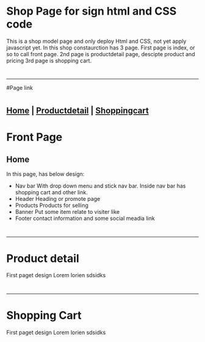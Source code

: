 # Shop Page for sign html and CSS code
This is a shop model page and only deploy Html and CSS, not yet apply javascript yet.
In this shop constaurction has 3 page. 
First page is index, or so to call front page.
2nd page is productdetail page, descipte product and pricing
3rd page is shopping cart.
#
---
#Page link
#
[Home](#https://github.com/ofiscarlett/ColthesShopDesign/blob/main/index.html) | [Productdetail](#productdetail) | [Shoppingcart](#shoppingcart)
---
# Front Page
## Home
In this page, has below design:
- Nav bar
  With drop down menu and stick nav bar. Inside nav bar has shopping cart and other link.
- Header
  Heading or promote page 
- Products
  Products for selling
- Banner
  Put some item relate to visiter like
- Footer
  contact information and some social meadia link

#
---
# Product detail
First paget design 
Lorem lorien sdsidks 
#
---
# Shopping Cart
First paget design 
Lorem lorien sdsidks 
#
